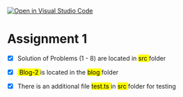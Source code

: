 [![Open in Visual Studio Code](https://classroom.github.com/assets/open-in-vscode-2e0aaae1b6195c2367325f4f02e2d04e9abb55f0b24a779b69b11b9e10269abc.svg)](https://classroom.github.com/online_ide?assignment_repo_id=17022210&assignment_repo_type=AssignmentRepo)

# Assignment 1

- [x] Solution of Problems (1 - 8) are located in <mark> src </mark> folder

- [x] <mark> Blog-2 </mark> is located in the <mark> blog </mark> folder

- [x] There is an additional file <mark> test.ts </mark> in <mark> src </mark> folder for testing
